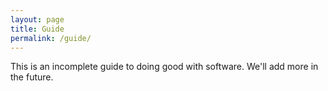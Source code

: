 ```yaml
---
layout: page
title: Guide
permalink: /guide/
---
```


This is an incomplete guide to doing good with software. We'll add more in the future.
